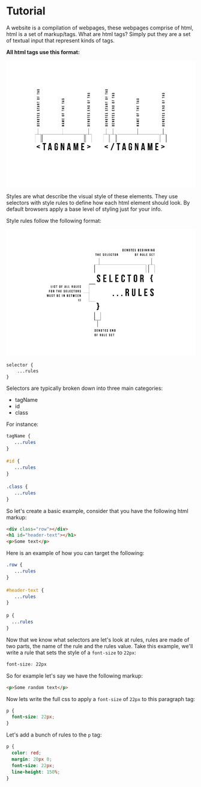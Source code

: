 # Tutorial

A website is a compilation of webpages, these webpages comprise of html, html is a set of markup/tags. What are html tags? Simply put they are a set of textual input that represent kinds of tags.

**All html tags use this format:**

[![alt text](html-tag-explanation.jpg "HTML Tag explanation")](html-tag-explanation.jpg)

Styles are what describe the visual style of these elements. They use selectors with style rules to define how each html element should look. By default browsers apply a base level of styling just for your info.

Style rules follow the following format:

[![alt text](css-explanation.jpg "CSS explanation")](css-explanation.jpg)

```
selector {
    ...rules
}
```

Selectors are typically broken down into three main categories:
- tagName
- id
- class

For instance:

```css
tagName {
   ...rules
}

#id {
   ...rules
}

.class {
   ...rules
}
```

So let's create a basic example, consider that you have the following html markup:

```html
<div class="row"></div>
<h1 id="header-text"></h1>
<p>Some text</p>
```

Here is an example of how you can target the following:

```css
.row {
   ...rules
}

#header-text {
   ...rules
}

p {
  ...rules
}
```

Now that we know what selectors are let's look at rules, rules are made of two parts, the name of the rule and the rules value. Take this example, we'll write a rule that sets the style of a `font-size` to `22px`:

```css
font-size: 22px
```

So for example let's say we have the following markup:

```html
<p>Some random text</p>
```

Now lets write the full css to apply a `font-size` of `22px` to this paragraph tag:

```css
p {
  font-size: 22px;
}
```

Let's add a bunch of rules to the `p` tag:

```css
p {
  color: red;
  margin: 20px 0;
  font-size: 22px;
  line-height: 150%;
}
```

